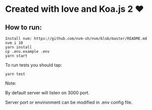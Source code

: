 # Created with love and Koa.js 2 ❤

## How to run:
```
Install nvm: https://github.com/nvm-sh/nvm/blob/master/README.md
nvm i 10
yarn install
cp .env.example .env
yarn start
```

To run tests you should tap:
```
yarn test
```

Note: 

By default server will listen on 3000 port.

Server port or environment can be modified in .env config file.



